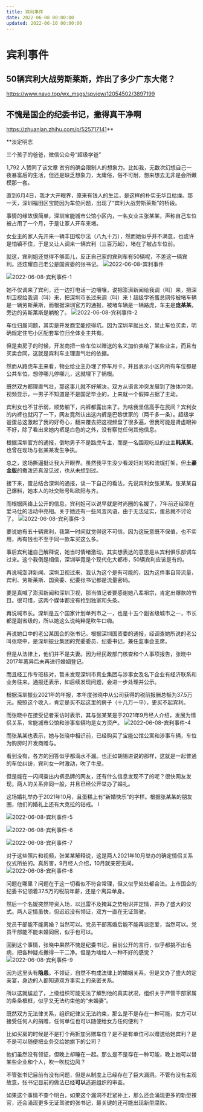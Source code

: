 ```yaml
---
title: 宾利事件
date: 2022-06-08 00:00:00
updated: 2022-06-10 00:00:00
---
```


# 宾利事件

## 50辆宾利大战劳斯莱斯，炸出了多少广东大佬？

https://www.navo.top/wx_msgs/spview/12054502/3897199

## 不愧是国企的纪委书记，撇得真干净啊

https://zhuanlan.zhihu.com/p/525717141**

**淡定明志

三个孩子的爸爸，微信公众号“超级学爸”

1,792 人赞同了该文章
贫穷的确会限制人的想象力。比如我，无数次幻想自己一夜暴富后的生活，但还是缺乏想象力，太庸俗，俗不可耐，想来想去无非是会所嫩模那一套。

直到6月4日，我才大开眼界，原来有钱人的生活，是这样的朴实无华且枯燥。那一天，深圳福田区宝能因为车位问题，出现了“宾利大战劳斯莱斯”的桥段。

事情的缘故很简单，深圳宝能城市公馆小区内，一名女业主张某某，声称自己车位被占用了一个月，于是让家人开车来堵。

女业主的家人先开来一辆丰田埃尔法（八九十万），然而她似乎并不满意，也或许是怕镇不住，于是又让人调来一辆宾利（三百万起），堵在了被占车位前。

就这，宾利姐还觉得不够面儿，反正自己家的宾利车有50辆呢，不差这一辆宾利。还炫耀自己老公是国资委的张书记。
![2022-06-08-宾利事件](assets/2022-06-08-宾利事件.jpeg)

![2022-06-08-宾利事件-1](assets/2022-06-08-宾利事件-1.jpeg)

她不仅调来了宾利，还一边打电话一边嚷嚷，说把澎湃新闻给我调（叫）来，把深圳卫视给我调（叫）来，把深圳市长过来调（叫）来！超级学爸蛋总网传被堵车辆是一辆劳斯莱斯，而根据深圳官方的通报，被堵车辆是一辆路虎，车主是**庞某某**，旁边的劳斯莱斯是躺枪了。
![2022-06-08-宾利事件-2](assets/2022-06-08-宾利事件-2.jpeg)

车位归属问题，其实是开发商宝能挖得坑。因为深圳早就出文，禁止车位买卖，明确规定住宅小区配套车位归全体业主共有。

但是卖房子的时候，开发商把一些车位以赠送的名义加价卖给了某些业主，而且有买卖合同，这就是宾利车主理直气壮的依据。

然而从路虎车主来看，物业给业主办理了停车月卡，并且表示小区内所有车位都是公共车位，想停哪儿停哪儿，这就埋下了祸根。

既然双方都理直气壮，那这事儿就不好解决，双方从语言冲突发展到了肢体冲突。视频显示，一男子不知道是不是国足毕业的，上来就一个假摔占据了主动。

宾利女也不甘示弱，顺势躺下，内裤都露出来了。为啥我坚信高手在民间？宾利女的内裤也就闪了一下，网友竟然认出这内裤是巴黎世家的（两千多一条）。超级学爸蛋总这激起了我的好奇心，翻来覆去把这视频盘了很多遍，但我可能是肾虚眼神不好，除了看出来她内裤是白色的之外，没有察觉任何其他信息。

根据深圳官方的通报，倒地男子不是路虎车主，而是一名围观吃瓜的业主**韩某某**，也曾在现场与张某某发生争执。

总之，这场撕逼挺让我大开眼界。虽然我平生没少看泼妇对骂和流氓打架，但**土豪金版**的撒泼还真没见过，也从未想到过。

接下来，蛋总结合深圳的通报，谈一下自己的看法，先说宾利女张某某。张某某自己爆料，她本人的社交账号叫欧阳与齐。

而根据网络上公开的信息，宾利姐可以说早就是时尚圈的名媛了，7年前还经常在爱马仕的活动中亮相。关于她还有一些风言风语，由于无法证实，蛋总就不讨论了。
![2022-06-08-宾利事件-3](assets/2022-06-08-宾利事件-3.jpeg)

要说她有五十辆宾利，我第一时间就觉得这不可信。因为这玩意既不保值，也不实用，再有钱也不至于同一款车买这么多。

事后宾利姐自己解释说，她当时情绪激动，其实想表达的意思是从宾利俱乐部调车过来。这个我倒是相信，深圳毕竟是个现代化大都市，50辆宾利应该是有的。

再说喊澎湃新闻、深圳卫视过来，我认为这个是有可能的，因为这件事自带流量，宾利、劳斯莱斯、国资委、纪委张书记都是流量密码。

要是真喊了澎湃新闻和深圳卫视，那当值记者要感谢她八辈祖宗，肯定出爆款的节目。很可惜，这两个媒体都没有抢到独家和头条。

再说喊市长。深圳是五个国家计划单列市之一，也是十五个副省级城市之一，市长都是副省级的，所以她这么说纯粹是吹牛口嗨。

再说她口中的老公某国企的张书记。根据深圳国资委的通报，经调查她所说的老公叫张晓中，是深圳振业集团的党委委员、纪委书记，兼任监事会主席。

但是从法律上，他们并不是夫妻。因为经民政部门核查和个人事项报告，张晓中2017年离异后未再进行婚姻登记。

而且经工作专班核对，暂未发现深圳市真业集团与涉事女及名下企业有经济联系和业务往来。通报还表示，如后续发现问题，会进一步处理并公示。

根据深圳振业2021年的年报，本年度张晓中从公司获得的税前报酬总额为37.5万元。按照这个收入，肯定是买不起这里的房子（十几万一平），更买不起宾利。

而张晓中在接受记者采访时表示，其与张某某是于2021年9月经人介绍，发展为情侣关系，宝能城市公馆和涉事车辆均是女方资产。
![2022-06-08-宾利事件-4](assets/2022-06-08-宾利事件-4.jpeg)

而张某某也表示，她与张晓中相识前，已经购买了宝能公馆公寓和涉事车辆，车位为购房时开发商赠与。

看到没有，各方的回答似乎都滴水不漏。也正如胡锡进说的那样，这就是一起普通的车位纠纷，宾利女一时激动，吹了牛皮。

但是能在一闪间查出内裤品牌的网友，还有什么信息发现不了的呢？很快网友发现，两人的关系非同一般，并且已经公开举办了婚礼。

这场婚礼举办于2021年10月，且蛋糕上有“新婚快乐”的字样。根据张某某的朋友圈，他们的婚礼上还有大克拉的钻戒。
l

![2022-06-08-宾利事件-5](assets/2022-06-08-宾利事件-5.jpeg)

![2022-06-08-宾利事件-6](assets/2022-06-08-宾利事件-6.jpeg)

![2022-06-08-宾利事件-7](assets/2022-06-08-宾利事件-7.jpeg)

对于这些照片和视频，张某某解释说，这是两人2021年10月举办的确定情侣关系仪式所拍的。真厉害，9月经人介绍，10月就亲密无间。
![2022-06-08-宾利事件-8](assets/2022-06-08-宾利事件-8.jpeg)

问题在哪里？问题在于这一切看似不符合常理，但又似乎处处都合法。上市国企的纪委书记领着37.5万的税前年薪，还是个离异单身。

然后一个名媛突然带资入场，以迅雷不及掩耳之势相识并定情，并办了盛大的仪式。两人定情虽快，但迟迟没有领证，双方一直在无证驾驶。

党员干部能不能离婚？当然可以。党员干部离婚后能不能再谈恋爱，当然可以。党员干部能不能未婚同居，似乎也可以。

回到这个事情，张晓中果然不愧是纪委书记，目前公开的言行，似乎都挑不出毛病，把各种疑点撇得一干二净。但是为啥给人一种不好的感觉？
![2022-06-08-宾利事件-9](assets/2022-06-08-宾利事件-9.jpeg)

因为这里头有**隐患**。不领证，自然不构成法律上的婚姻关系。但是又办了盛大的定亲宴，身边的人都知道双方事实上的亲密关系。

所以这就尴尬了，上级组织可能无法了解到他的真实状况，组织关于严管干部家属的条条框框，似乎又无法约束他的“未婚妻”。

既然双方无法律关系，组织纪律又无法约束，那么是不是存在一种可能，女方可以接受任何人的捐赠，任何单位也可以随便给女方任何便利？

比如买房的时候是不是打个两折加另赠车位？是不是有单位可以赠送给她宾利？是不是可以随便把业务交给她旗下的公司？

他们虽然没有领证，但晚上却睡在一起。那么是不是存在一种可能，晚上她可以替某些企业和个人，吹一吹枕边风？

不管张书记目前有没有问题，但是从制度上已经存在了巨大漏洞。不管有没有主观故意，张书记目前的做法已经**可以**逃避组织的审查。

如果这个事情不查个明白，如果这个漏洞不赶紧补上，那么还会涌现更多的新型裸官，还会涌现更多无证驾驶的张书记，最关键的还可能出现新型腐败。
